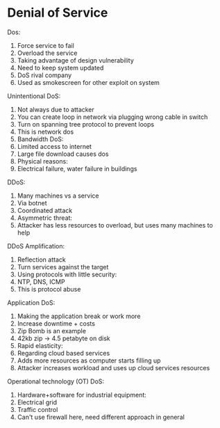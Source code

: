 # Denial of Service

Dos:
1. Force service to fail
1. Overload the service
1. Taking advantage of design vulnerability
 1. Need to keep system updated
1. DoS rival company
1. Used as smokescreen for other exploit on system

Unintentional DoS:
1. Not always due to attacker
1. You can create loop in network via plugging wrong cable in switch
 1. Turn on spanning tree protocol to prevent loops
 1. This is network dos
1. Bandwidth DoS:
 1. Limited access to internet
 1. Large file download causes dos
1. Physical reasons:
 1. Electrical failure, water failure in buildings

DDoS:
1. Many machines vs a service
 1. Via botnet
 1. Coordinated attack
1. Asymmetric threat:
 1. Attacker has less resources to overload, but uses many machines to help

DDoS Amplification:
1. Reflection attack
 1. Turn services against the target
1. Using protocols with little security:
 1. NTP, DNS, ICMP
 1. This is protocol abuse

Application DoS:
1. Making the application break or work more
 1. Increase downtime + costs
1. Zip Bomb is an example
 1. 42kb zip -> 4.5 petabyte on disk
1. Rapid elasticity:
 1. Regarding cloud based services
 1. Adds more resources as computer starts filling up
 1. Attacker increases workload and uses up cloud services resources

Operational technology (OT) DoS:
1. Hardware+software for industrial equipment:
 1. Electrical grid
 1. Traffic control
1. Can't use firewall here, need different approach in general
